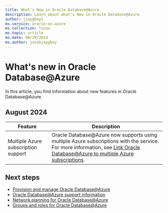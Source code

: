 ```yaml
---
title: What's New in Oracle Database@Azure
description: Learn about what's New in Oracle Database@Azure
author: jjaygbay1
ms.service: oracle-on-azure
ms.collection: linux
ms.topic: article
ms.date: 08/29/2024
ms.author: jacobjaygbay
---
```


# What's new in Oracle Database@Azure

In this article, you find information about new features in Oracle Database@Azure.

## August 2024

| Feature | Description |
|---------|-------------|
| Multiple Azure subscription support | Oracle Database@Azure now supports using multiple Azure subscriptions with the service. For more information, see [Link Oracle Database@Azure to multiple Azure subscriptions](link-oracle-database-multiple-subscription.md). |

## Next steps
- [Provision and manage Oracle Database@Azure](provision-oracle-database.md)
- [Oracle Database@Azure support information](oracle-database-support.md)
- [Network planning for Oracle Database@Azure](oracle-database-network-plan.md)
- [Groups and roles for Oracle Database@Azure](oracle-database-groups-roles.md)

